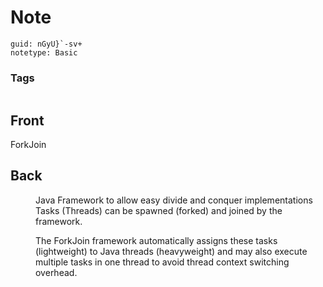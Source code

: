 # Note
```
guid: nGyU}`-sv+
notetype: Basic
```

### Tags
```
```

## Front
ForkJoin


## Back
<dd>Java Framework to allow easy divide and conquer implementations
Tasks (Threads) can be spawned (forked) and joined by the framework.

The ForkJoin framework automatically assigns these tasks 
(lightweight) to Java threads (heavyweight) and may also execute 
multiple tasks in one thread to avoid thread context switching overhead.</dd>
